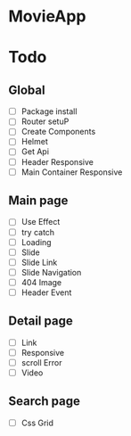 # MovieApp

# Todo

## Global

- [ ] Package install
- [ ] Router setuP
- [ ] Create Components
- [ ] Helmet
- [ ] Get Api
- [ ] Header Responsive
- [ ] Main Container Responsive

## Main page

- [ ] Use Effect
- [ ] try catch
- [ ] Loading
- [ ] Slide
- [ ] Slide Link
- [ ] Slide Navigation
- [ ] 404 Image
- [ ] Header Event

## Detail page

- [ ] Link
- [ ] Responsive
- [ ] scroll Error
- [ ] Video

## Search page

- [ ] Css Grid

